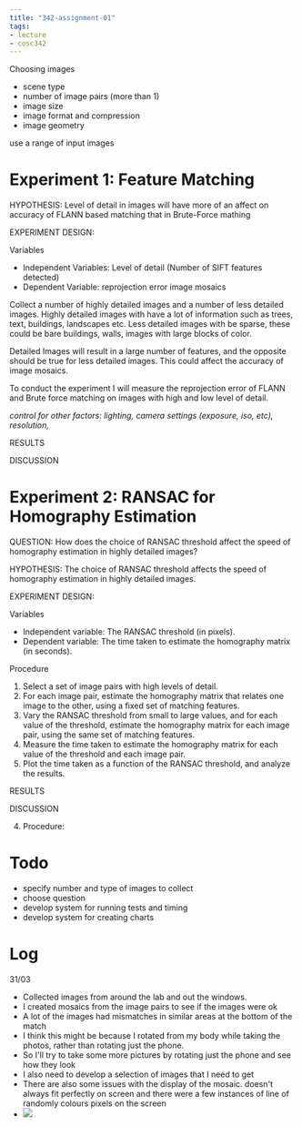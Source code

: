 ```yaml
---
title: "342-assignment-01"
tags: 
- lecture
- cosc342
---
```


Choosing images
- scene type
- number of image pairs (more than 1)
- image size
- image format and compression
- image geometry

use a range of input images

# Experiment 1: Feature Matching
HYPOTHESIS: 
Level of detail in images will have more of an affect on accuracy of FLANN based matching that in Brute-Force mathing

EXPERIMENT DESIGN:

Variables
- Independent Variables: Level of detail (Number of SIFT features detected)
- Dependent Variable: reprojection error image mosaics

Collect a number of highly detailed images and a number of less detailed images. Highly detailed images with have a lot of information such as trees, text, buildings, landscapes etc. Less detailed images with be sparse, these could be bare buildings, walls, images with large blocks of color.

Detailed Images will result in a large number of features, and the opposite should be true for less detailed images. This could affect the accuracy of image mosaics.

To conduct the experiment I will measure the reprojection error of FLANN and Brute force matching on images with high and low level of detail. 

_control for other factors: lighting, camera settings (exposure, iso, etc), resolution,_




RESULTS

DISCUSSION


# Experiment 2: RANSAC for Homography Estimation
QUESTION: How does the choice of RANSAC threshold affect the speed of homography estimation in highly detailed images?

HYPOTHESIS: The choice of RANSAC threshold affects the speed of homography estimation in highly detailed images.

EXPERIMENT DESIGN:

Variables
- Independent variable: The RANSAC threshold (in pixels).
- Dependent variable: The time taken to estimate the homography matrix (in seconds).

Procedure
1.  Select a set of image pairs with high levels of detail.
2.  For each image pair, estimate the homography matrix that relates one image to the other, using a fixed set of matching features.
3.  Vary the RANSAC threshold from small to large values, and for each value of the threshold, estimate the homography matrix for each image pair, using the same set of matching features.
4.  Measure the time taken to estimate the homography matrix for each value of the threshold and each image pair.
5.  Plot the time taken as a function of the RANSAC threshold, and analyze the results.

RESULTS

DISCUSSION

4.  Procedure:
    

# Todo
- specify number and type of images to collect
- choose question
- develop system for running tests and timing
- develop system for creating charts

# Log
31/03
- Collected images from around the lab and out the windows.
- I created mosaics from the image pairs to see if the images were ok
- A lot of the images had mismatches in similar areas at the bottom of the match
- I think this might be because I rotated from my body while taking the photos, rather than rotating just the phone.
- So I'll try to take some more pictures by rotating just the phone and see how they look
- I also need to develop a selection of images that I need to get
- There are also some issues with the display of the mosaic. doesn't always fit perfectly on screen and there were a few instances of line of randomly colours pixels on the screen
- ![](https://i.imgur.com/tAw2HJQ.png)
